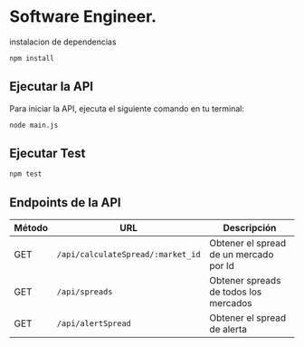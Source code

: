 # Software Engineer.

instalacion de dependencias
```bash
npm install
```
## Ejecutar la API
Para iniciar la API, ejecuta el siguiente comando en tu terminal:
```bash
node main.js
```
## Ejecutar Test
```bash
npm test
```


## Endpoints de la API

| Método | URL                               | Descripción                           |
|--------|-----------------------------------|---------------------------------------|
| GET    | `/api/calculateSpread/:market_id` | Obtener el spread de un mercado por Id|
| GET    | `/api/spreads`                    | Obtener spreads de todos los mercados  |
| GET    | `/api/alertSpread`                | Obtener el spread de alerta           |
